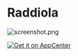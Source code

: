 # Raddiola 

![screenshot.png](/data/screenshot.png)

[![Get it on AppCenter](https://appcenter.elementary.io/badge.svg)](https://appcenter.elementary.io/com.github.alexkdeveloper.raddiola)

